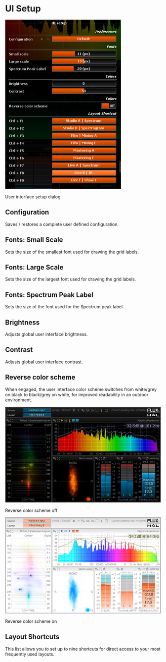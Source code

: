 # UI Setup
![](../../include/UISetup.png)

User interface setup dialog

## Configuration
Saves / restores a complete user defined configuration.

## Fonts: Small Scale
Sets the size of the smallest font used for drawing the grid
labels.

## Fonts: Large Scale
Sets the size of the largest font used for drawing the grid
labels.

## Fonts: Spectrum Peak Label
Sets the size of the font used for the <link
type="document" target="Peak label">Spectrum peak label</link>.

## Brightness
Adjusts global user interface brightness.

## Contrast
Adjusts global user interface contrast.

## Reverse color scheme
When engaged, the user interface color scheme switches from
white/grey on black to black/grey on white, for improved readability in an outdoor environment.

![](../../include/Small_Full_Dark.png)

Reverse color scheme off

![](../../include/Small_Full_Bright.png)

Reverse color scheme on

## Layout Shortcuts
This list allows you to set up to nine shortcuts for direct access
to your most frequently used layouts.
